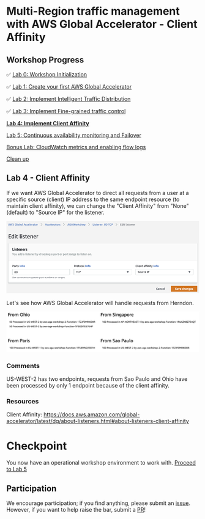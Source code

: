 # Multi-Region traffic management with AWS Global Accelerator - Client Affinity

## Workshop Progress
✅ [Lab 0: Workshop Initialization](../lab-0-init)

✅ [Lab 1: Create your first AWS Global Accelerator](../lab-1-create-aws-global-accelerator)

✅ [Lab 2: Implement Intelligent Traffic Distribution](../lab-2-traffic-distribution)

✅ [Lab 3: Implement Fine-grained traffic control](../lab-3-fine-grained-control)

**[Lab 4: Implement Client Affinity](../lab-4-client-affinity)**

[Lab 5: Continuous availability monitoring and Failover](../lab-5-observability)

[Bonus Lab: CloudWatch metrics and enabling flow logs](../bonus-lab)

[Clean up](../clean-up)

## Lab 4 - Client Affinity
If we want AWS Global Accelerator to direct all requests from a user at a specific source (client) IP address to the same endpoint resource (to maintain client affinity), we can change the "Client Affinity" from "None" (default) to "Source IP" for the listener.

<kbd>![x](images/client-affinity.png)</kbd>

Let's see how AWS Global Accelerator will handle requests from Herndon.

<kbd>![x](images/sao-paulo-client-affinity.png)</kbd>

### Comments

US-WEST-2 has two endpoints, requests from Sao Paulo and Ohio have been processed by only 1 endpoint because of the client affinity.

### Resources
Client Affinity: https://docs.aws.amazon.com/global-accelerator/latest/dg/about-listeners.html#about-listeners-client-affinity

<a name="lab6"/>

# Checkpoint

You now have an operational workshop environment to work with. [Proceed to Lab 5](../lab-5-observability)

## Participation

We encourage participation; if you find anything, please submit an [issue](https://github.com/aws-samples/aws-global-accelerator-workshop/issues). However, if you want to help raise the bar, submit a [PR](https://github.com/aws-samples/aws-global-accelerator-workshop/pulls)!
